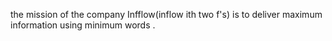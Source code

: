 the mission of the company Infflow(inflow ith two f's) is to deliver maximum information using minimum words .